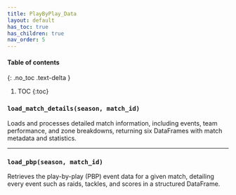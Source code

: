 ```yaml
---
title: PlayByPlay_Data
layout: default
has_toc: true
has_children: true
nav_order: 5
---
```


#### Table of contents

{: .no_toc .text-delta }

1. TOC
{:toc}


### `load_match_details(season, match_id)`

Loads and processes detailed match information, including events, team performance, and zone breakdowns, returning six DataFrames with match metadata and statistics.

---

### `load_pbp(season, match_id)`

Retrieves the play-by-play (PBP) event data for a given match, detailing every event such as raids, tackles, and scores in a structured DataFrame.
